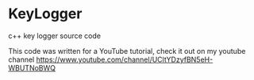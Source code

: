 # KeyLogger
c++ key logger source code

This code was written for a YouTube tutorial, check it out on my youtube channel https://www.youtube.com/channel/UCltYDzyfBN5eH-WBUTNoBWQ
